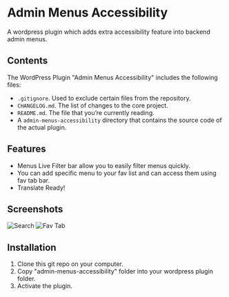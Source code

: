 # Admin Menus Accessibility
A wordpress plugin which adds extra accessibility feature into backend admin menus.
## Contents

The WordPress Plugin "Admin Menus Accessibility" includes the following files:

* `.gitignore`. Used to exclude certain files from the repository.
* `CHANGELOG.md`. The list of changes to the core project.
* `README.md`. The file that you’re currently reading.
* A `admin-menus-accessibility` directory that contains the source code of the actual plugin.

## Features
* Menus Live Filter bar allow you to easily filter menus quickly.
* You can add specific menu to your fav list and can access them using fav tab bar.
* Translate Ready!


## Screenshots
![Search](http://i.imgur.com/Cj7j72q.png "Search") 
![Fav Tab](http://i.imgur.com/AYEwSTb.png "Fav")


## Installation
1. Clone this git repo on your computer.
2. Copy "admin-menus-accessibility" folder into your wordpress plugin folder.
3. Activate the plugin.
